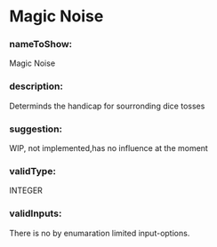 

# Magic Noise



  


### nameToShow:
  
Magic Noise  


### description:
  
Determinds the handicap for sourronding dice tosses  


### suggestion:
  
WIP, not implemented,has no influence at the moment  


### validType:
  
INTEGER  


### validInputs:
  
There is no by enumaration limited input-options.

